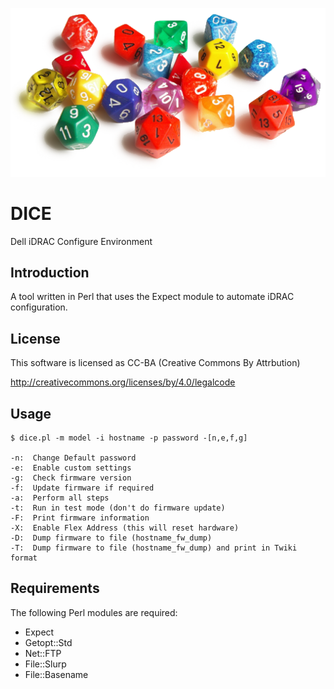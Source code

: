 ![alt tag](https://raw.githubusercontent.com/lateralblast/dice/master/dice.png)

DICE
====

Dell iDRAC Configure Environment

Introduction
------------

A tool written in Perl that uses the Expect module to automate iDRAC configuration.

License
-------

This software is licensed as CC-BA (Creative Commons By Attrbution)

http://creativecommons.org/licenses/by/4.0/legalcode

Usage
-----

```
$ dice.pl -m model -i hostname -p password -[n,e,f,g]

-n:	 Change Default password
-e:	 Enable custom settings
-g:	 Check firmware version
-f:	 Update firmware if required
-a:	 Perform all steps
-t:	 Run in test mode (don't do firmware update)
-F:	 Print firmware information
-X:	 Enable Flex Address (this will reset hardware)
-D:	 Dump firmware to file (hostname_fw_dump)
-T:	 Dump firmware to file (hostname_fw_dump) and print in Twiki format
```

Requirements
------------

The following Perl modules are required:

- Expect
- Getopt::Std
- Net::FTP
- File::Slurp
- File::Basename

